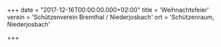 +++
date = "2017-12-16T00:00:00.000+02:00"
title = 'Weihnachtsfeier'
verein = 'Schützenverein Bremthal / Niederjosbach'
ort = 'Schützenraum, Niederjosbach'

+++

      